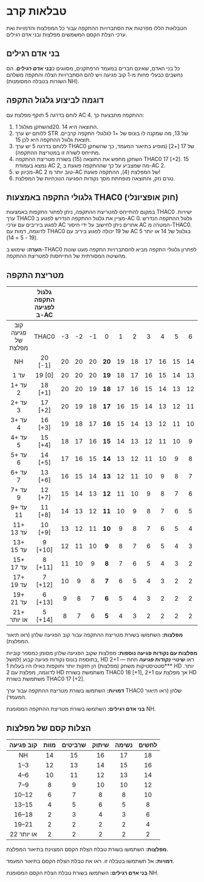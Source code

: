 # טבלאות קרב

הטבלאות הללו מפרטות את הסתברויות ההתקפה עבור כל המפלצות והדמויות ואת ערכי הצלת הקסם המשמשים מפלצות ובני אדם רגילים.

## בני אדם רגילים

כל בני האדם, שאינם חברים במעמד הרפתקנים, מסווגים כ***בני אדם רגילים***. הם נחשבים כבעלי פחות מ-1 קוב פגיעה ויש להם הסתברויות הצלה והתקפה משלהם (השורות בטבלה המסומנות NH).

## דוגמה לביצוע גלגול התקפה

לוחם בדרגה 5 תוקף מפלצת עם AC 4. ההתקפה מתבצעת כך:

1. השחקן מגלגל 1d20. התוצאה היא 14.
2. ללוחם יש ערך STR של 13, מה שמקנה לו בונוס של +1 לגלגולי התקפה קרביים. תוצאת גלגול ההתקפה היא לכן 15.
3. ללוחם בדרגה 5 יש ערך THAC0 של 17 [+2] (מופיע בתיאור המעמד, כך שהשחקן מתייחס לשורה זו במטריצת ההתקפה).
4. השחקן מחפש את התוצאה (15) בשורת מטריצת ההתקפה THAC0 17 [+2]. 15 נמצא בעמודת AC 2, מה שמצביע על כך שההתקפה פוגעת ב-AC 2.
5. מכיוון ש-AC 2 טוב יותר מ-AC של המפלצת (4), ההתקפה פוגעת!
6. נגרם נזק, והתוצאה מופחתת מסך נקודות הפגיעה הנוכחיות של המפלצת.

## גלגולי התקפה באמצעות THAC0 (חוק אופציונלי)

במקום להתייחס למטריצת ההתקפה, ניתן לפתור התקפות באמצעות THAC0 ישירות. ערך THAC0 מציין את גלגול ההתקפה הנדרש לפגוע ב-AC 0. גלגול ההתקפה הנדרש לפגוע ביריבים עם ערכי AC אחרים ניתן לחישוב על ידי חיסור AC המטרה מ-THAC0. לדוגמה, דמות עם THAC0 של 19 יכולה לפגוע ביריב עם AC 5 בגלגול של 14 או יותר (19 - 5 = 14).

**הערה:** שימוש ב-THAC0 לפתרון גלגולי התקפה מביא להסתברויות התקפה מעט שונות מהשיטה המסורתית של התייחסות למטריצת ההתקפה.

## מטריצת התקפה

|             | גלגול התקפה לפגיעה ב-AC |      |      |      |        |      |      |      |      |      |      |      |      |      |
| :---------: | :---------------------: | :--: | :--: | :--: | :----: | :--: | :--: | :--: | :--: | :--: | :--: | :--: | :--: | :--: |
|  קוב פגיעה של מפלצת  |         THAC0         |  -3  |  -2  |  -1  |   0    |  1   |  2   |  3   |  4   |  5   |  6   |  7   |  8   |  9   |
|     NH      |        20 [-1]        |  20  |  20  |  20  | **20** |  19  |  18  |  17  |  16  |  15  |  14  |  13  |  12  |  11  |
|   עד 1   |        19 [0]         |  20  |  20  |  20  | **19** |  18  |  17  |  16  |  15  |  14  |  13  |  12  |  11  |  10  |
|   1+ עד 2   |        18 [+1]        |  20  |  20  |  19  | **18** |  17  |  16  |  15  |  14  |  13  |  12  |  11  |  10  |  9   |
|   2+ עד 3   |        17 [+2]        |  20  |  19  |  18  | **17** |  16  |  15  |  14  |  13  |  12  |  11  |  10  |  9   |  8   |
|   3+ עד 4   |        16 [+3]        |  19  |  18  |  17  | **16** |  15  |  14  |  13  |  12  |  11  |  10  |  9   |  8   |  7   |
|   4+ עד 5   |        15 [+4]        |  18  |  17  |  16  | **15** |  14  |  13  |  12  |  11  |  10  |  9   |  8   |  7   |  6   |
|   5+ עד 6   |        14 [+5]        |  17  |  16  |  15  | **14** |  13  |  12  |  11  |  10  |  9   |  8   |  7   |  6   |  5   |
|   6+ עד 7   |        13 [+6]        |  16  |  15  |  14  | **13** |  12  |  11  |  10  |  9   |  8   |  7   |  6   |  5   |  4   |
|   7+ עד 9   |        12 [+7]        |  15  |  14  |  13  | **12** |  11  |  10  |  9   |  8   |  7   |  6   |  5   |  4   |  3   |
|  9+ עד 11   |        11 [+8]        |  14  |  13  |  12  | **11** |  10  |  9   |  8   |  7   |  6   |  5   |  4   |  3   |  2   |
|  11+ עד 13  |        10 [+9]        |  13  |  12  |  11  | **10** |  9   |  8   |  7   |  6   |  5   |  4   |  3   |  2   |  2   |
|  13+ עד 15  |        9 [+10]        |  12  |  11  |  10  | **9**  |  8   |  7   |  6   |  5   |  4   |  3   |  2   |  2   |  2   |
|  15+ עד 17  |        8 [+11]        |  11  |  10  |  9   | **8**  |  7   |  6   |  5   |  4   |  3   |  2   |  2   |  2   |  2   |
|  17+ עד 19  |        7 [+12]        |  10  |  9   |  8   | **7**  |  6   |  5   |  4   |  3   |  2   |  2   |  2   |  2   |  2   |
|  19+ עד 21  |        6 [+13]        |  9   |  8   |  7   | **6**  |  5   |  4   |  3   |  2   |  2   |  2   |  2   |  2   |  2   |
| 21+ או יותר |        5 [+14]        |  8   |  7   |  6   | **5**  |  4   |  3   |  2   |  2   |  2   |  2   |  2   |  2   |  2   |

**מפלצות:** השתמשו בשורת מטריצת ההתקפה עבור קוב הפגיעה שלהן (ראו תיאור המפלצת).

**מפלצות עם נקודות פגיעה נוספות:** מפלצות שקוב הפגיעה שלהן מסומן כמספר קוביות בתוספת בונוס נקודות פגיעה קבוע (למשל, HD 2+1 — ראו ***שינויי נקודות פגיעה*** תחת ***סטטיסטיקות משחק (מפלצות) הן חזקות יותר ותוקפות כאילו היו בעלות 1 HD יותר. לדוגמה, מפלצת עם 2 HD משתמשת בשורת THAC0 18 [+1], אך מפלצת עם 2+1 HD משתמשת בשורת THAC0 17 [+2].

**דמויות:** השתמשו בשורת מטריצת ההתקפה עבור ערך THAC0 שלהן (ראו תיאור המעמד).

**בני אדם רגילים:** השתמשו בשורת מטריצת ההתקפה המסומנת NH.

## הצלות קסם של מפלצות

|  קוב פגיעה  | מוות | שרביטים | שיתוק | נשימה | לחשים |
| :--------: | :---: | :---: | :-------: | :----: | :----: |
|     NH     |  14   |  15   |    16     |   17   |   18   |
|    1–3     |  12   |  13   |    14     |   15   |   16   |
|    4–6     |  10   |  11   |    12     |   13   |   14   |
|    7–9     |   8   |   9   |    10     |   10   |   12   |
|   10–12    |   6   |   7   |     8     |   8    |   10   |
|   13–15    |   4   |   5   |     6     |   5    |   8    |
|   16–18    |   2   |   3   |     4     |   3    |   6    |
|   19–21    |   2   |   2   |     2     |   2    |   4    |
| 22 או יותר |   2   |   2   |     2     |   2    |   2    |

**מפלצות:** השתמשו בשורת טבלת הצלת הקסם המצוינת בתיאור המפלצת.

**דמויות:** אל תשתמשו בטבלה זו. ראו את טבלת הצלת הקסם בתיאור המעמד.

**בני אדם רגילים:** השתמשו בשורת טבלת הצלת הקסם המסומנת NH.